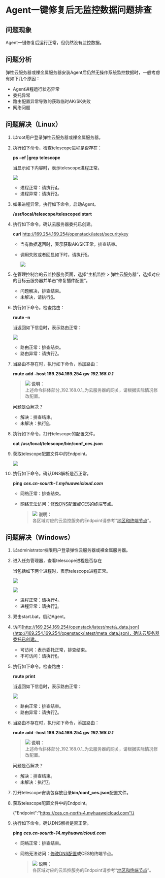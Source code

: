 # Agent一键修复后无监控数据问题排查<a name="ces_01_0007"></a>

## 问题现象<a name="section18374141717159"></a>

Agent一键修复后运行正常，但仍然没有监控数据。

## 问题分析<a name="section9111172110346"></a>

弹性云服务器或裸金属服务器安装Agent后仍然无操作系统监控数据时，一般考虑有如下几个原因：

-   Agent进程运行状态异常
-   委托异常
-   路由配置异常导致的获取临时AK/SK失败
-   网络问题

## 问题解决（Linux）<a name="section1386519683415"></a>

1.  以root用户登录弹性云服务器或裸金属服务器。
2.  执行如下命令，检查telescope进程是否存在：

    **ps** **–ef** **|grep** **telescope**

    当显示如下内容时，表示telescope进程正常。

    ![](figures/zh-cn_image_0199302032.png)

    -   进程正常：请执行[4](#li92115274812)。
    -   进程异常：请执行[3](#li1716894718917)。

3.  <a name="li1716894718917"></a>如果进程异常，执行如下命令，启动Agent。

    **/usr/local/telescope/telescoped** **start**

4.  <a name="li92115274812"></a>执行如下命令，确认云服务器委托已创建。

    **curl**  http://169.254.169.254/openstack/latest/securitykey

    -   当有数据返回时，表示获取AK/SK正常。排查结束。
    -   调用失败或者回显如下时，请执行[5](#li46361415407)。

        ![](figures/zh-cn_image_0210507764.png)

5.  <a name="li46361415407"></a>在管理控制台的云监控服务页面，选择“主机监控 \> 弹性云服务器”，选择对应的目标云服务器并单击“修复插件配置”。
    -   问题解决，排查结束。
    -   未解决，请执行[6](#li58131029155010)。

6.  <a name="li58131029155010"></a>执行如下命令，检查路由：

    **route** **–n**

    当返回如下信息时，表示路由正常：

    ![](figures/zh-cn_image_0200036839.png)

    -   路由正常：排查结束。
    -   路由异常：请执行[7](#li165521549125117)。

7.  <a name="li165521549125117"></a>当路由不存在时，执行如下命令，添加路由：

    **route** **add** **-host 169.254.169.254** **gw** **_192.168.0.1_**

    >![](public_sys-resources/icon-note.gif) **说明：**   
    >上述命令斜体部分_192.168.0.1_为云服务器的网关，请根据实际情况修改配置。  

    问题是否解决？

    -   解决：排查结束。
    -   未解决：执行[8](#li693615335521)。

8.  <a name="li693615335521"></a>执行如下命令，打开telescope的配置文件。

    **cat** **/usr/local/telescope/bin/conf\_ces.json**

9.  获取telescope配置文件中的Endpoint。

    ![](figures/zh-cn_image_0200895152.png)

10. 执行如下命令，确认DNS解析是否正常。

    **ping** **_ces.cn-sourth-1.myhuaweicloud.com_**

    -   网络正常：排查结束。
    -   网络无法访问：[修改DNS配置](https://support.huaweicloud.com/usermanual-ces/zh-cn_topic_0150354069.html)或CES的终端节点。

        >![](public_sys-resources/icon-note.gif) **说明：**   
        >各区域对应的云监控服务的Endpoint请参考“[地区和终端节点](https://developer.huaweicloud.com/endpoint?CloudEye)”。  



## 问题解决（Windows）<a name="section1636092319543"></a>

1.  以administrator权限用户登录弹性云服务器或裸金属服务器。
2.  进入任务管理器，查看telescope进程是否存在

    当包括如下两个进程时，表示telescope进程正常。

    ![](figures/zh-cn_image_0200148530.png)

    ![](figures/zh-cn_image_0200148574.png)

    -   进程正常：请执行[4](#li92115274812)。
    -   进程异常：请执行[3](#li1716894718917)。

3.  双击start.bat，启动Agent。
4.  访问[http://169.254.169.254/openstack/latest/meta\_data.json](http://169.254.169.254/openstack/latest/meta_data.json)，确认云服务器委托已创建。
    -   可访问：表示委托正常，排查结束。
    -   不可访问：请执行[6](#li58131029155010)。

5.  执行如下命令，检查路由：

    **route** **print**

    当返回如下信息时，表示路由正常：

    ![](figures/zh-cn_image_0200152268.png)

    -   路由正常：排查结束。
    -   路由异常：请执行[7](#li165521549125117)。

6.  当路由不存在时，执行如下命令，添加路由：

    **route** **add** **-host 169.254.169.254** **gw** **_192.168.0.1_**

    >![](public_sys-resources/icon-note.gif) **说明：**   
    >上述命令斜体部分_192.168.0.1_为云服务器的网关，请根据实际情况修改配置。  

    问题是否解决？

    -   解决：排查结束。
    -   未解决：执行[7](#li1666114891714)。

7.  <a name="li1666114891714"></a>打开telescope安装包存放目录**bin/conf\_ces.json**配置文件。
8.  获取telescope配置文件中的Endpoint。

    \{"Endpoint":"https://ces.cn-north-4.myhuaweicloud.com"\}

9.  执行如下命令，确认DNS解析是否正常。

    **ping** **_ces.cn-sourth-14.myhuaweicloud.com_**

    -   网络正常：排查结束。
    -   网络无法访问：[修改DNS配置](https://support.huaweicloud.com/usermanual-ces/zh-cn_topic_0150366044.html)或CES的终端节点。

        >![](public_sys-resources/icon-note.gif) **说明：**   
        >各区域对应的云监控服务的Endpoint请参考“[地区和终端节点](https://developer.huaweicloud.com/endpoint?CloudEye)”。  



